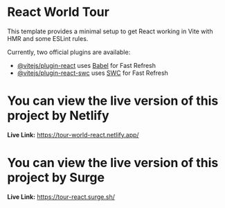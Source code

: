 # React World Tour

This template provides a minimal setup to get React working in Vite with HMR and some ESLint rules.

Currently, two official plugins are available:

- [@vitejs/plugin-react](https://github.com/vitejs/vite-plugin-react/blob/main/packages/plugin-react/README.md) uses [Babel](https://babeljs.io/) for Fast Refresh
- [@vitejs/plugin-react-swc](https://github.com/vitejs/vite-plugin-react-swc) uses [SWC](https://swc.rs/) for Fast Refresh

# You can view the live version of this project by Netlify

**Live Link:** https://tour-world-react.netlify.app/

# You can view the live version of this project by Surge

**Live Link:** https://tour-react.surge.sh/